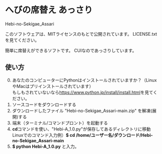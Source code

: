 # へびの席替え あっさり
Hebi-no-Sekigae_Assari

このソフトウェアは、MITライセンスのもとで公開されています。
LICENSE.txtを見てください。

簡単に席替えができるソフトです。
CUIなのであっさりしています。

## 使い方
0. あなたのコンピューターにPythonはインストールされていますか？（LinuxやMacはプリインストールされています）<br>もしもされていないなら<https://www.python.jp/install/install.html>を見てください。
1. ソースコードをダウンロードする
2. ダウンロードしたファイル "Hebi-no-Sekigae_Assari-main.zip" を解凍(展開)する
3. 端末（ターミナル/コマンドプロント）を起動する
4. **cd**コマンドを使い、"Hebi-A_1.0.py"が保存してあるディレクトリに移動<br>Linuxでのコマンド入力例）**$ cd /home/ユーザー名/ダウンロード/Hebi-no-Sekigae_Assari-main**
5. **$ python Hebi-A_1.0.py** と入力。     
